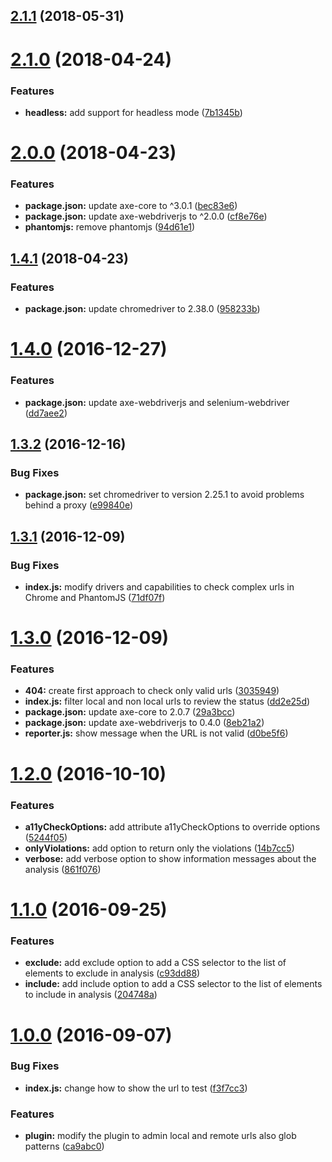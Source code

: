 <a name="2.1.1"></a>
## [2.1.1](https://github.com/felixzapata/gulp-axe-webdriver/compare/2.1.0...2.1.1) (2018-05-31)



<a name="2.1.0"></a>
# [2.1.0](https://github.com/felixzapata/gulp-axe-webdriver/compare/2.0.0...2.1.0) (2018-04-24)


### Features

* **headless:** add support for headless mode ([7b1345b](https://github.com/felixzapata/gulp-axe-webdriver/commit/7b1345b))



<a name="2.0.0"></a>
# [2.0.0](https://github.com/felixzapata/gulp-axe-webdriver/compare/1.4.1...2.0.0) (2018-04-23)


### Features

* **package.json:** update axe-core to ^3.0.1 ([bec83e6](https://github.com/felixzapata/gulp-axe-webdriver/commit/bec83e6))
* **package.json:** update axe-webdriverjs to ^2.0.0 ([cf8e76e](https://github.com/felixzapata/gulp-axe-webdriver/commit/cf8e76e))
* **phantomjs:** remove phantomjs ([94d61e1](https://github.com/felixzapata/gulp-axe-webdriver/commit/94d61e1))



<a name="1.4.1"></a>
## [1.4.1](https://github.com/felixzapata/gulp-axe-webdriver/compare/1.4.0...1.4.1) (2018-04-23)


### Features

* **package.json:** update chromedriver to 2.38.0 ([958233b](https://github.com/felixzapata/gulp-axe-webdriver/commit/958233b))



<a name="1.4.0"></a>
# [1.4.0](https://github.com/felixzapata/gulp-axe-webdriver/compare/1.3.2...v1.4.0) (2016-12-27)


### Features

* **package.json:** update axe-webdriverjs and selenium-webdriver ([dd7aee2](https://github.com/felixzapata/gulp-axe-webdriver/commit/dd7aee2))



<a name="1.3.2"></a>
## [1.3.2](https://github.com/felixzapata/gulp-axe-webdriver/compare/1.3.1...v1.3.2) (2016-12-16)


### Bug Fixes

* **package.json:** set chromedriver to version 2.25.1 to avoid problems behind a proxy ([e99840e](https://github.com/felixzapata/gulp-axe-webdriver/commit/e99840e))



<a name="1.3.1"></a>
## [1.3.1](https://github.com/felixzapata/gulp-axe-webdriver/compare/1.3.0...v1.3.1) (2016-12-09)


### Bug Fixes

* **index.js:** modify drivers and capabilities to check complex urls in Chrome and PhantomJS ([71df07f](https://github.com/felixzapata/gulp-axe-webdriver/commit/71df07f))



<a name="1.3.0"></a>
# [1.3.0](https://github.com/felixzapata/gulp-axe-webdriver/compare/1.2.0...v1.3.0) (2016-12-09)


### Features

* **404:** create first approach to check only valid urls ([3035949](https://github.com/felixzapata/gulp-axe-webdriver/commit/3035949))
* **index.js:** filter local and non local urls to review the status ([dd2e25d](https://github.com/felixzapata/gulp-axe-webdriver/commit/dd2e25d))
* **package.json:** update axe-core to 2.0.7 ([29a3bcc](https://github.com/felixzapata/gulp-axe-webdriver/commit/29a3bcc))
* **package.json:** update axe-webdriverjs to 0.4.0 ([8eb21a2](https://github.com/felixzapata/gulp-axe-webdriver/commit/8eb21a2))
* **reporter.js:** show message when the URL is not valid ([d0be5f6](https://github.com/felixzapata/gulp-axe-webdriver/commit/d0be5f6))



<a name="1.2.0"></a>
# [1.2.0](https://github.com/felixzapata/gulp-axe-webdriver/compare/1.1.0...v1.2.0) (2016-10-10)


### Features

* **a11yCheckOptions:** add attribute a11yCheckOptions to override options ([5244f05](https://github.com/felixzapata/gulp-axe-webdriver/commit/5244f05))
* **onlyViolations:** add option to return only the violations ([14b7cc5](https://github.com/felixzapata/gulp-axe-webdriver/commit/14b7cc5))
* **verbose:** add verbose option to show information messages about the analysis ([861f076](https://github.com/felixzapata/gulp-axe-webdriver/commit/861f076))



<a name="1.1.0"></a>
# [1.1.0](https://github.com/felixzapata/gulp-axe-webdriver/compare/1.0.0...v1.1.0) (2016-09-25)


### Features

* **exclude:** add exclude option to add a CSS selector to the list of elements to exclude in analysis ([c93dd88](https://github.com/felixzapata/gulp-axe-webdriver/commit/c93dd88))
* **include:** add include option to add a  CSS selector to the list of elements to include in analysis ([204748a](https://github.com/felixzapata/gulp-axe-webdriver/commit/204748a))



<a name="1.0.0"></a>
# [1.0.0](https://github.com/felixzapata/gulp-axe-webdriver/compare/0.1.0...v1.0.0) (2016-09-07)


### Bug Fixes

* **index.js:** change how to show the url to test ([f3f7cc3](https://github.com/felixzapata/gulp-axe-webdriver/commit/f3f7cc3))


### Features

* **plugin:** modify the plugin to admin local and remote urls also glob patterns ([ca9abc0](https://github.com/felixzapata/gulp-axe-webdriver/commit/ca9abc0))



